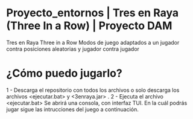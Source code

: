 # Proyecto_entornos | Tres en Raya (Three In a Row) | Proyecto DAM
Tres en Raya Three in a Row Modos de juego adaptados a un jugador contra posiciones aleatorias y jugador contra jugador

# ¿Cómo puedo jugarlo?
1 - Descarga el repositorio con todos los archivos o solo descarga los archivos <ejecutar.bat> y <3enraya.jar> .
2 - Ejecuta el archivo <ejecutar.bat> Se abrirá una consola, con interfaz TUI. En la cuál podrás jugar sigue las intrucciones del juego a continuación.
